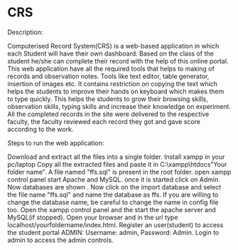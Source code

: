 # CRS

Description:

Computerised Record System(CRS) is a web-based application in which each Student will have their own dashboard. Based on the class of the student he/she can complete their record with the help of this online portal. This web application have all the required tools that helps to making of records and observation notes. Tools like text editor, table generator, insertion of images etc. It contains restriction on copying the text which helps the students to improve their hands on keyboard which makes them to type quickly. This helps the students to grow their browsing skills, observation skills, typing skills and increase their knowledge on experiment. All the completed records in the site were delivered to the respective faculty, the faculty reviewed each record they got and gave score according to the work.

Steps to run the web application:

Download and extract all the files into a single folder.
Install xampp in your pc/laptop
Copy all the extracted files and paste it in C:\xampp\htdocs"Your folder name".
A file named "ffs.sql" is present in the root folder.
open xampp control panel start Apache and MySQL. once it is started click on Admin.
Now databases are shown . Now click on the import database and select the file name "ffs.sql" and name the database as ffs.
If you are willing to change the database name, be careful to change the name in config file too.
Open the xampp control panel and the start the apache server and MySQL(if stopped).
Open your browser and in the url type localhost/yourfoldername/index.html.
Register an user(student) to access the student portal
ADMIN: Username: admin, Password: Admin. Login to admin to access the admin controls.
